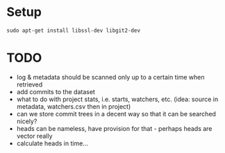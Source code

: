 # Setup

    sudo apt-get install libssl-dev libgit2-dev



# TODO

- log & metadata should be scanned only up to a certain time when retrieved
- add commits to the dataset
- what to do with project stats, i.e. starts, watchers, etc. 
  (idea: source in metadata, watchers.csv then in project)
- can we store commit trees in a decent way so that it can be searched nicely? 
- heads can be nameless, have provision for that - perhaps heads are vector really
- calculate heads in time...